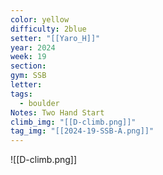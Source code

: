 ```yaml
---
color: yellow
difficulty: 2blue
setter: "[[Yaro_H]]"
year: 2024
week: 19
section: 
gym: SSB
letter: 
tags:
  - boulder
Notes: Two Hand Start
climb_img: "[[D-climb.png]]"
tag_img: "[[2024-19-SSB-A.png]]"
---
```

![[D-climb.png]]
